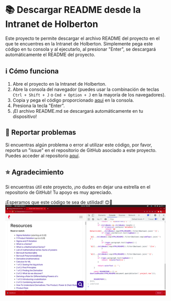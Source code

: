 # 📚 Descargar README desde la Intranet de Holberton

Este proyecto te permite descargar el archivo README del proyecto en el que te encuentres en la Intranet de Holberton. Simplemente pega este código en tu consola y al ejecutarlo, al presionar "Enter", se descargará automáticamente el README del proyecto.

## ℹ️ Cómo funciona

1. Abre el proyecto en la Intranet de Holberton.
2. Abre la consola del navegador (puedes usar la combinación de teclas `Ctrl + Shift + J` o `Cmd + Option + J` en la mayoría de los navegadores).
3. Copia y pega el código proporcionado [aqui](https://github.com/JuanDAC/browser-project-holberton-to-readme/blob/main/src/index.js) en la consola.
4. Presiona la tecla "Enter".
5. ¡El archivo README.md se descargará automáticamente en tu dispositivo!

## 🐞 Reportar problemas

Si encuentras algún problema o error al utilizar este código, por favor, reporta un "issue" en el repositorio de GitHub asociado a este proyecto. Puedes acceder al repositorio [aquí](https://github.com/JuanDAC/browser-project-holberton-to-readme/issues).

## ⭐ Agradecimiento

Si encuentras útil este proyecto, ¡no dudes en dejar una estrella en el repositorio de GitHub! Tu apoyo es muy apreciado.

¡Esperamos que este código te sea de utilidad! 😊🚀
![](./image.png)

